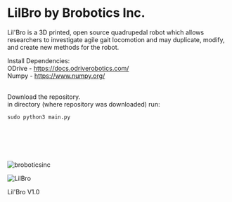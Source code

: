 # LilBro by Brobotics Inc. 

Lil'Bro is a 3D printed, open source quadrupedal robot which allows researchers to investigate agile gait locomotion and may duplicate, modify, and create new methods for the robot. 


Install Dependencies: </br>
ODrive - https://docs.odriverobotics.com/ </br>
Numpy - https://www.numpy.org/</br></br>

Download the repository.</br>
in directory (where repository was downloaded) run:</br>
   ```
   sudo python3 main.py 
   ```
   </br>
   
</br></br>

  

![broboticsinc](https://user-images.githubusercontent.com/47543484/52599146-7138fc00-2e1d-11e9-9afe-07cbb3af1ec2.jpg)




![LilBro](https://user-images.githubusercontent.com/31290912/57098486-d6dfaa80-6cdf-11e9-85ec-43d3b1a3ba4f.png)

Lil'Bro V1.0
